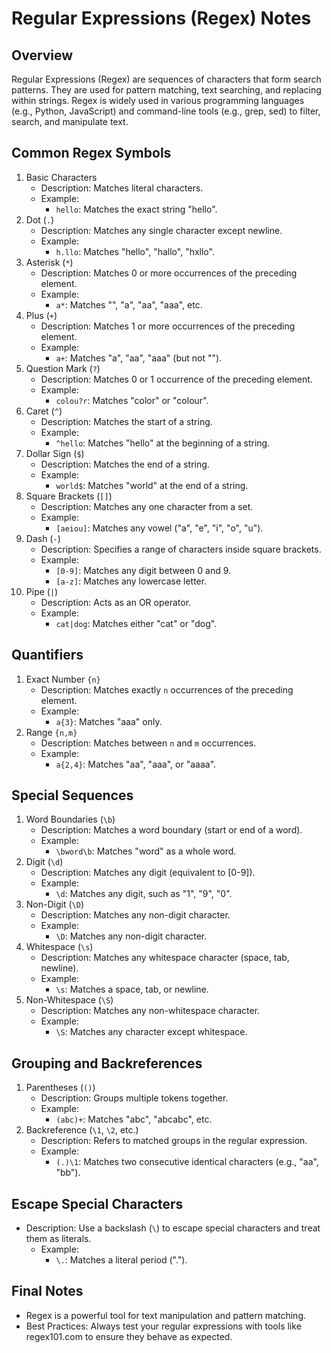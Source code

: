 
# Regular Expressions (Regex) Notes
## Overview
Regular Expressions (Regex) are sequences of characters that form search patterns. They are used for pattern matching, text searching, and replacing within strings. Regex is widely used in various programming languages (e.g., Python, JavaScript) and command-line tools (e.g., grep, sed) to filter, search, and manipulate text.

## Common Regex Symbols
1. Basic Characters
    - Description: Matches literal characters.
    - Example:
        - ```hello```: Matches the exact string "hello".
2. Dot (```.```)
    - Description: Matches any single character except newline.
    - Example:
        - ```h.llo```: Matches "hello", "hallo", "hxllo".
3. Asterisk (```*```)
    - Description: Matches 0 or more occurrences of the preceding element.
    - Example:
        - ```a*```: Matches "", "a", "aa", "aaa", etc.
4. Plus (```+```)
    - Description: Matches 1 or more occurrences of the preceding element.
    - Example:
        - ```a+```: Matches "a", "aa", "aaa" (but not "").
5. Question Mark (```?```)
    - Description: Matches 0 or 1 occurrence of the preceding element.
    - Example:
        - ```colou?r```: Matches "color" or "colour".
6. Caret (```^```)
    - Description: Matches the start of a string.
    - Example:
        - ```^hello```: Matches "hello" at the beginning of a string.
7. Dollar Sign (```$```)
    - Description: Matches the end of a string.
    - Example:
        - ```world$```: Matches "world" at the end of a string.
8. Square Brackets (```[]```)
    - Description: Matches any one character from a set.
    - Example:
        - ```[aeiou]```: Matches any vowel ("a", "e", "i", "o", "u").
9. Dash (```-```)
    - Description: Specifies a range of characters inside square brackets.
    - Example:
        - ```[0-9]```: Matches any digit between 0 and 9.
        - ```[a-z]```: Matches any lowercase letter.
10. Pipe (```|```)
    - Description: Acts as an OR operator.
    - Example:
        - ```cat|dog```: Matches either "cat" or "dog".

## Quantifiers
1. Exact Number ```{n}```
    - Description: Matches exactly ```n``` occurrences of the preceding element.
    - Example:
        - ```a{3}```: Matches "aaa" only.
2. Range ```{n,m}```
    - Description: Matches between ```n``` and ```m``` occurrences.
    - Example:
        - ```a{2,4}```: Matches "aa", "aaa", or "aaaa".

## Special Sequences
1. Word Boundaries (```\b```)
    - Description: Matches a word boundary (start or end of a word).
    - Example:
        - ```\bword\b```: Matches "word" as a whole word.
2. Digit (```\d```)
    - Description: Matches any digit (equivalent to [0-9]).
    - Example:
        - ```\d```: Matches any digit, such as "1", "9", "0".
3. Non-Digit (```\D```)
    - Description: Matches any non-digit character.
    - Example:
        - ```\D```: Matches any non-digit character.
4. Whitespace (```\s```)
    - Description: Matches any whitespace character (space, tab, newline).
    - Example:
        - ```\s```: Matches a space, tab, or newline.
5. Non-Whitespace (```\S```)
    - Description: Matches any non-whitespace character.
    - Example:
        - ```\S```: Matches any character except whitespace.

## Grouping and Backreferences
1. Parentheses (```()```)
    - Description: Groups multiple tokens together.
    - Example:
        - ```(abc)+```: Matches "abc", "abcabc", etc.
2. Backreference (```\1```, ```\2```, etc.)
    - Description: Refers to matched groups in the regular expression.
    - Example:
        - ```(.)\1```: Matches two consecutive identical characters (e.g., "aa", "bb").

## Escape Special Characters
- Description: Use a backslash (``` \ ```) to escape special characters and treat them as literals.
    - Example:
        - ```\.```: Matches a literal period (".").

## Final Notes
- Regex is a powerful tool for text manipulation and pattern matching.
- Best Practices: Always test your regular expressions with tools like regex101.com to ensure they behave as expected.